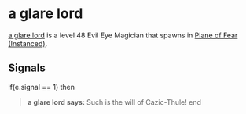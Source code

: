 # a glare lord



[a glare lord](/npc/72076) is a level 48 Evil Eye Magician that spawns in [Plane of Fear (Instanced)](/zone/1072).



## Signals

if(e.signal == 1) then


>**a glare lord says:** Such is the will of Cazic-Thule!
end
